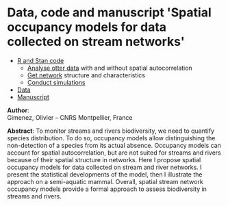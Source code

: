 # Data, code and manuscript 'Spatial occupancy models for data collected on stream networks'

* [R and Stan code](https://github.com/oliviergimenez/spatial-stream-network-occupancy-model/tree/main/code)
    * [Analyse otter data](https://github.com/oliviergimenez/spatial-stream-network-occupancy-model/blob/main/code/SSN-occupancy-stan-casestudy-spatial.R) with and without spatial autocorrelation
    * [Get network](https://github.com/oliviergimenez/spatial-stream-network-occupancy-model/blob/main/code/prepare-ssn-openSTARS.R) structure and characteristics
    * [Conduct simulations](https://github.com/oliviergimenez/spatial-stream-network-occupancy-model/blob/main/code/SSN-occupancy-stan-simulations-spatial.R)
* [Data](https://github.com/oliviergimenez/spatial-stream-network-occupancy-model/tree/main/data)
* [Manuscript](https://github.com/oliviergimenez/spatial-stream-network-occupancy-model/tree/main/manuscript)

**Author**:    
Gimenez, Olivier – CNRS Montpellier, France

**Abstract**:
To monitor streams and rivers biodiversity, we need to quantify species distribution. To do so, occupancy models allow distinguishing the non-detection of a species from its actual absence. Occupancy models can account for spatial autocorrelation, but are not suited for streams and rivers because of their spatial structure in networks. Here I propose spatial occupancy models for data collected on stream and river networks. I present the statistical developments of the model, then I illustrate the approach on a semi-aquatic mammal. Overall, spatial stream network occupancy models provide a formal approach to assess biodiversity in streams and rivers.
